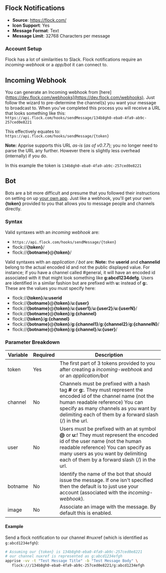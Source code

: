 ## Flock Notifications
* **Source**: https://flock.com/
* **Icon Support**: Yes
* **Message Format**: Text
* **Message Limit**: 32768 Characters per message

### Account Setup
Flock has a lot of similarities to Slack.  Flock notifications require an *incoming-webhook* or a *app/bot* it can connect to. 

## Incoming Webhook

You can generate an Incoming webhook from [here](https://dev.flock.com/webhooks](https://dev.flock.com/webhooks). Just follow the wizard to pre-determine the channel(s) you want your message to broadcast to. When you've completed this process you will receive a URL that looks something like this:
```https://api.flock.com/hooks/sendMessage/134b8gh0-eba0-4fa9-ab9c-257ced0e8221```

This effectively equates to:
```https://api.flock.com/hooks/sendMessage/{token}```

**Note:** Apprise supports this URL _as-is_ (_as of v0.7.7_); you no longer need to parse the URL any further.  However there is slightly less overhead (internally) if you do.

In this example the token is `134b8gh0-eba0-4fa9-ab9c-257ced0e8221`

## Bot
Bots are a bit more difficult and presume that you followed their instructions on setting on up [your own app](https://docs.flock.com/display/flockos/Creating+an+App#CreatinganApp-HowdoIcreateaFlockOSapp?).  Just like a webhook, you'll get your own **{token}** provided to you that allows you to message people and channels directly.

### Syntax
Valid syntaxes with an *incoming webhook* are:
* `https://api.flock.com/hooks/sendMessage/{token}`
* flock://**{token}**/
* flock://**{botname}**@**{token}**/

Valid syntaxes with an *application / bot* are:
**Note:** the **userid** and **channelid** belong to the actual encoded id and not the public displayed value.  For instance; if you have a channel called #general, it will have an encoded id associated with it that might look something like **g:abcd1234defg**. Users are identified in a similar fashion but are prefixed with **u:** instead of **g:**. These are the values you must specify here:
* flock://**{token}**/**u:userid**
* flock://**{botname}**@**{token}**/**u:{user}**
* flock://**{botname}**@**{token}**/**u:{user1}**/**u:{user2}**/**u:{userN}**/
* flock://**{botname}**@**{token}**/**g:{channel}**
* flock://**{token}**/**g:{channel}**
* flock://**{botname}**@**{token}**/**g:{channel1}**/**g:{channel2}**/**g:{channelN}**/
* flock://**{botname}**@**{token}**/**g:{channel}**/**u:{user}**/


### Parameter Breakdown
| Variable    | Required | Description
| ----------- | -------- | -----------
| token      | Yes      | The first part of 3 tokens provided to you after creating a *incoming-webhook* and or an *application/bot*
| channel     | No       | Channels must be prefixed with a hash tag **#** or **g:**.  They must represent the encoded id of the channel name (not the human readable reference) You can specify as many channels as you want by delimiting each of them by a forward slash (/) in the url.
| user     | No          | Users must be prefixed with an at symbol **@** or **u:**! They must represent the encoded id of the user name (not the human readable reference) You can specify as many users as you want by delimiting each of them by a forward slash (/) in the url.
| botname     | No       | Identify the name of the bot that should issue the message.  If one isn't specified then the default is to just use your account (associated with the *incoming-webhook*).
| image       | No       | Associate an image with the message. By default this is enabled.

#### Example
Send a flock notification to our channel #nuxref (which is identified as `g:abcd1234efgh`):
```bash
# Assuming our {token} is 134b8gh0-eba0-4fa9-ab9c-257ced0e8221
# our channel nuxref is represented as g:abcd1234efgh
apprise -vv -t "Test Message Title" -b "Test Message Body" \
   flock:///134b8gh0-eba0-4fa9-ab9c-257ced0e8221/g:abcd1234efgh
```
